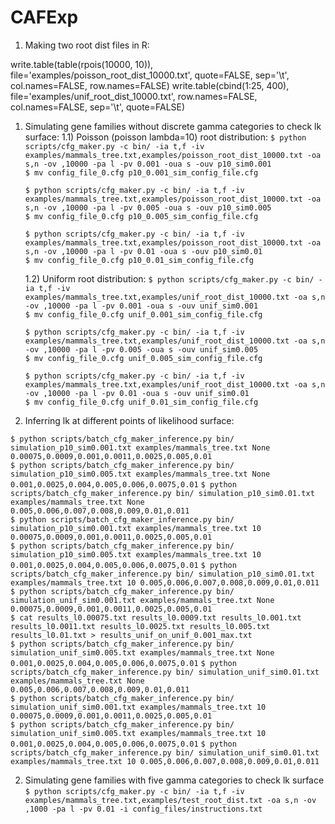 # CAFExp

1) Making two root dist files in R:

write.table(table(rpois(10000, 10)), file='examples/poisson_root_dist_10000.txt', quote=FALSE, sep='\t', col.names=FALSE, row.names=FALSE)
write.table(cbind(1:25, 400), file='examples/unif_root_dist_10000.txt', row.names=FALSE, col.names=FALSE, sep='\t', quote=FALSE)

1) Simulating gene families without discrete gamma categories to check lk surface:
    1.1) Poisson (poisson lambda=10) root distribution:
    ``$ python scripts/cfg_maker.py -c bin/ -ia t,f -iv examples/mammals_tree.txt,examples/poisson_root_dist_10000.txt -oa s,n -ov ,10000 -pa l -pv 0.001 -oua s -ouv p10_sim0.001``  
    ``$ mv config_file_0.cfg p10_0.001_sim_config_file.cfg``

    ``$ python scripts/cfg_maker.py -c bin/ -ia t,f -iv examples/mammals_tree.txt,examples/poisson_root_dist_10000.txt -oa s,n -ov ,10000 -pa l -pv 0.005 -oua s -ouv p10_sim0.005``  
    ``$ mv config_file_0.cfg p10_0.005_sim_config_file.cfg``

    ``$ python scripts/cfg_maker.py -c bin/ -ia t,f -iv examples/mammals_tree.txt,examples/poisson_root_dist_10000.txt -oa s,n -ov ,10000 -pa l -pv 0.01 -oua s -ouv p10_sim0.01``  
    ``$ mv config_file_0.cfg p10_0.01_sim_config_file.cfg``  

    1.2) Uniform root distribution:
    ``$ python scripts/cfg_maker.py -c bin/ -ia t,f -iv examples/mammals_tree.txt,examples/unif_root_dist_10000.txt -oa s,n -ov ,10000 -pa l -pv 0.001 -oua s -ouv unif_sim0.001``  
    ``$ mv config_file_0.cfg unif_0.001_sim_config_file.cfg``

    ``$ python scripts/cfg_maker.py -c bin/ -ia t,f -iv examples/mammals_tree.txt,examples/unif_root_dist_10000.txt -oa s,n -ov ,10000 -pa l -pv 0.005 -oua s -ouv unif_sim0.005``  
    ``$ mv config_file_0.cfg unif_0.005_sim_config_file.cfg``

    ``$ python scripts/cfg_maker.py -c bin/ -ia t,f -iv examples/mammals_tree.txt,examples/unif_root_dist_10000.txt -oa s,n -ov ,10000 -pa l -pv 0.01 -oua s -ouv unif_sim0.01``  
    ``$ mv config_file_0.cfg unif_0.01_sim_config_file.cfg``  

2) Inferring lk at different points of likelihood surface:

``$ python scripts/batch_cfg_maker_inference.py bin/ simulation_p10_sim0.001.txt examples/mammals_tree.txt None 0.00075,0.0009,0.001,0.0011,0.0025,0.005,0.01``  
``$ python scripts/batch_cfg_maker_inference.py bin/ simulation_p10_sim0.005.txt examples/mammals_tree.txt None 0.001,0.0025,0.004,0.005,0.006,0.0075,0.01``
``$ python scripts/batch_cfg_maker_inference.py bin/ simulation_p10_sim0.01.txt examples/mammals_tree.txt None 0.005,0.006,0.007,0.008,0.009,0.01,0.011``  
``$ python scripts/batch_cfg_maker_inference.py bin/ simulation_p10_sim0.001.txt examples/mammals_tree.txt 10 0.00075,0.0009,0.001,0.0011,0.0025,0.005,0.01``  
``$ python scripts/batch_cfg_maker_inference.py bin/ simulation_p10_sim0.005.txt examples/mammals_tree.txt 10 0.001,0.0025,0.004,0.005,0.006,0.0075,0.01``
``$ python scripts/batch_cfg_maker_inference.py bin/ simulation_p10_sim0.01.txt examples/mammals_tree.txt 10 0.005,0.006,0.007,0.008,0.009,0.01,0.011``
``$ python scripts/batch_cfg_maker_inference.py bin/ simulation_unif_sim0.001.txt examples/mammals_tree.txt None 0.00075,0.0009,0.001,0.0011,0.0025,0.005,0.01``  
``$ cat results_l0.00075.txt results_l0.0009.txt results_l0.001.txt results_l0.0011.txt results_l0.0025.txt results_l0.005.txt results_l0.01.txt > results_unif_on_unif_0.001_max.txt``  
``$ python scripts/batch_cfg_maker_inference.py bin/ simulation_unif_sim0.005.txt examples/mammals_tree.txt None 0.001,0.0025,0.004,0.005,0.006,0.0075,0.01``
``$ python scripts/batch_cfg_maker_inference.py bin/ simulation_unif_sim0.01.txt examples/mammals_tree.txt None 0.005,0.006,0.007,0.008,0.009,0.01,0.011``  
``$ python scripts/batch_cfg_maker_inference.py bin/ simulation_unif_sim0.001.txt examples/mammals_tree.txt 10 0.00075,0.0009,0.001,0.0011,0.0025,0.005,0.01``  
``$ python scripts/batch_cfg_maker_inference.py bin/ simulation_unif_sim0.005.txt examples/mammals_tree.txt 10 0.001,0.0025,0.004,0.005,0.006,0.0075,0.01``
``$ python scripts/batch_cfg_maker_inference.py bin/ simulation_unif_sim0.01.txt examples/mammals_tree.txt 10 0.005,0.006,0.007,0.008,0.009,0.01,0.011``  

2) Simulating gene families with five gamma categories to check lk surface
``$ python scripts/cfg_maker.py -c bin/ -ia t,f -iv examples/mammals_tree.txt,examples/test_root_dist.txt -oa s,n -ov ,1000 -pa l -pv 0.01 -i config_files/instructions.txt``
